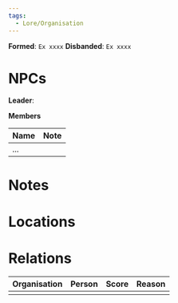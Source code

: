 ```yaml
---
tags:
  - Lore/Organisation
---
```

**Formed**: `Ex xxxx`
**Disbanded**: `Ex xxxx`
# NPCs
**Leader**: 

**Members**

| Name | Note |
| ---- | ---- |
| ...  |      |

# Notes

# Locations

# Relations

| Organisation | Person | Score | Reason |
| ------------ | ------ | ----- | ------ |
|              |        |       |        |
